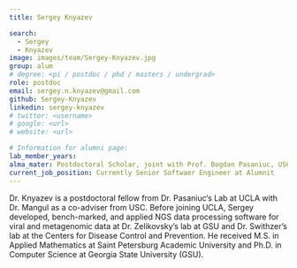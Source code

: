 ```yaml
---
title: Sergey Knyazev

search:
  - Sergey
  - Knyazev
image: images/team/Sergey-Knyazev.jpg
group: alum
# degree: <pi / postdoc / phd / masters / undergrad>
role: postdoc
email: sergey.n.knyazev@gmail.com
github: Sergey-Knyazev
linkedin: sergey-knyazev
# twitter: <username>
# google: <url>
# website: <url>

# Information for alumni page:
lab_member_years: 
alma_mater: Postdoctoral Scholar, joint with Prof. Bogdan Pasaniuc, USC School of Pharmacy
current_job_position: Currently Senior Softwaer Engineer at Alumnit
---
```


Dr. Knyazev is a postdoctoral fellow from Dr. Pasaniuc‘s Lab at UCLA with Dr. Mangul as a co-adviser from USC. Before joining UCLA, Sergey developed, bench-marked, and applied NGS data processing software for viral and metagenomic data at Dr. Zelikovsky’s lab at GSU and Dr. Swithzer’s lab at the Centers for Disease Control and Prevention. He received M.S. in Applied Mathematics at Saint Petersburg Academic University and Ph.D. in Computer Science at Georgia State University (GSU).
